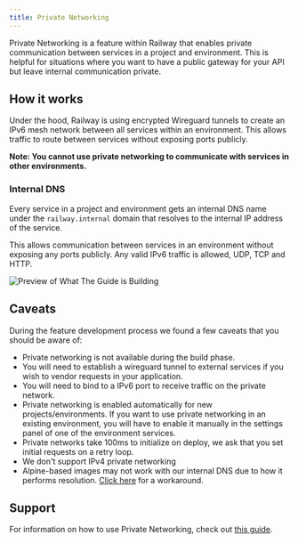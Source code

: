 ```yaml
---
title: Private Networking
---
```


Private Networking is a feature within Railway that enables private communication between services in a project and environment. This is helpful for situations where you want to have a public gateway for your API but leave internal communication private.

## How it works

Under the hood, Railway is using encrypted Wireguard tunnels to create an IPv6 mesh network between all services within an environment. This allows traffic to route between services without exposing ports publicly.

**Note: You cannot use private networking to communicate with services in other environments.**

### Internal DNS

Every service in a project and environment gets an internal DNS name under the `railway.internal` domain that resolves to the internal IP address of the service. 

This allows communication between services in an environment without exposing any ports publicly. Any valid IPv6 traffic is allowed, UDP, TCP and HTTP.

<Image src="https://res.cloudinary.com/railway/image/upload/v1686946888/docs/CleanShot_2023-06-16_at_16.21.08_2x_lgp9ne.png"
alt="Preview of What The Guide is Building"
layout="intrinsic"
width={1310} height={420} quality={100} />

## Caveats

During the feature development process we found a few caveats that you should be aware of:

- Private networking is not available during the build phase.
- You will need to establish a wireguard tunnel to external services if you wish to vendor requests in your application.
- You will need to bind to a IPv6 port to receive traffic on the private network.
- Private networking is enabled automatically for new projects/environments. If you want to use private networking in an existing environment, you will have to enable it manually in the settings panel of one of the environment services.
- Private networks take 100ms to initialize on deploy, we ask that you set initial requests on a retry loop.
- We don't support IPv4 private networking
- Alpine-based images may not work with our internal DNS due to how it performs
  resolution. [Click here](/how-to/use-private-networking#workaround-for-alpine-based-images) for a workaround.

## Support

For information on how to use Private Networking, check out [this guide](/how-to/use-private-networking).